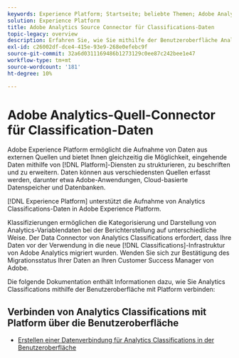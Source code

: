 ```yaml
---
keywords: Experience Platform; Startseite; beliebte Themen; Adobe Analytics Classifications Source Connector
solution: Experience Platform
title: Adobe Analytics Source Connector für Classifications-Daten
topic-legacy: overview
description: Erfahren Sie, wie Sie mithilfe der Benutzeroberfläche Analytics Classifications mit Platform verbinden.
exl-id: c26002df-dce4-415e-93e9-268e0efebc9f
source-git-commit: 32a6d0311169486b1273129c0ee87c242bee1e47
workflow-type: tm+mt
source-wordcount: '181'
ht-degree: 10%

---
```


# Adobe Analytics-Quell-Connector für Classification-Daten

Adobe Experience Platform ermöglicht die Aufnahme von Daten aus externen Quellen und bietet Ihnen gleichzeitig die Möglichkeit, eingehende Daten mithilfe von [!DNL Platform]-Diensten zu strukturieren, zu beschriften und zu erweitern. Daten können aus verschiedensten Quellen erfasst werden, darunter etwa Adobe-Anwendungen, Cloud-basierte Datenspeicher und Datenbanken.

[!DNL Experience Platform] unterstützt die Aufnahme von Analytics Classifications-Daten in Adobe Experience Platform.

Klassifizierungen ermöglichen die Kategorisierung und Darstellung von Analytics-Variablendaten bei der Berichterstellung auf unterschiedliche Weise. Der Data Connector von Analytics Classifications erfordert, dass Ihre Daten vor der Verwendung in die neue [!DNL Classifications]-Infrastruktur von Adobe Analytics migriert wurden. Wenden Sie sich zur Bestätigung des Migrationsstatus Ihrer Daten an Ihren Customer Success Manager von Adobe.

Die folgende Dokumentation enthält Informationen dazu, wie Sie Analytics Classifications mithilfe der Benutzeroberfläche mit Platform verbinden:

## Verbinden von Analytics Classifications mit Platform über die Benutzeroberfläche

- [Erstellen einer Datenverbindung für Analytics Classifications in der Benutzeroberfläche](../../tutorials/ui/create/adobe-applications/classifications.md)
